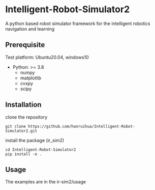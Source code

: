 # Intelligent-Robot-Simulator2

A python based robot simulator framework for the intelligent robotics navigation and learning

## Prerequisite

Test platform: Ubuntu20.04, windows10

- Python: >= 3.8
    - numpy  
    - matplotlib 
    - cvxpy
    - scipy

## Installation

clone the repository

```
git clone https://github.com/hanruihua/Intelligent-Robot-Simulator2.git
```

install the package (ir_sim2)

```
cd Intelligent-Robot-Simulator2
pip install -e .
```

## Usage

The examples are in the ir-sim2/usage

<!-- ### To do list

- [x] Basic framework
- [x] Mobile robot movement
- [x] collision check
- [x] gif generation
- [x] multi robots mode (collision)  
- [ ] sensor lidar
- [ ] line obstacle
- [ ] map obstacle
- [x] env reset
- [ ] using the mouse to select the circle and polygon obstacles
- [ ] collision check can be rewritten using Cython -->
